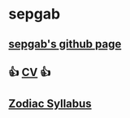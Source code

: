 # sepgab
## [sepgab's github page](https://github.com/sepgab/ "Sepgab's github page") <br>
## :+1: [CV](https://sepgab.github.io/ "Sepgab's homepage") :+1: <br>
## [Zodiac Syllabus](https://github.com/greenfox-academy/zodiac-syllabus "Zodiac Syllabus") <br>
